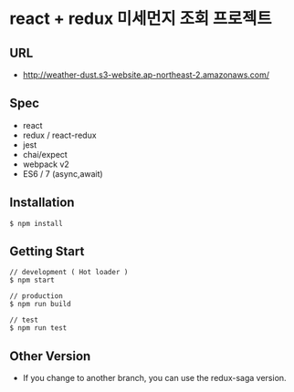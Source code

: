 # react + redux 미세먼지 조회 프로젝트

## URL
- http://weather-dust.s3-website.ap-northeast-2.amazonaws.com/

## Spec
- react
- redux / react-redux
- jest
- chai/expect
- webpack v2
- ES6 / 7 (async,await)

## Installation

```
$ npm install
```

## Getting Start

```
// development ( Hot loader )
$ npm start

// production
$ npm run build

// test
$ npm run test
```

## Other Version

- If you change to another branch, you can use the redux-saga version.